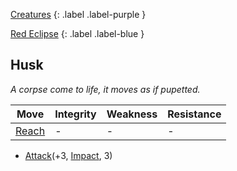 [Creatures](Game/Creatures?Fodder=true)
{: .label .label-purple }

[Red Eclipse](Game/Hostile-Groups#Red%20Eclipse)
{: .label .label-blue }
## Husk
*A corpse come to life, it moves as if pupetted.*

| Move                                 | Integrity | Weakness | Resistance |
| ------------------------------------ | --------- | -------- | ---------- |
| [Reach](Game/Core/Movement#Reach) | -         | -        | -          |

* [Attack](Game/Core/Blocks/Attack)(+3, [Impact](Game/Core/Injury#Impact), 3)

